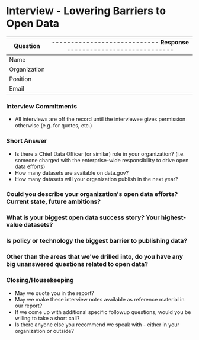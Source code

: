 # Interview - Lowering Barriers to Open Data

| Question | ---------------------------- Response ---------------------------- |
| --- | ---|
| Name    |                              |
| Organization |                          |
| Position | |
| Email | |

### Interview Commitments
* All interviews are off the record until the interviewee gives permission otherwise (e.g. for quotes, etc.)

### Short Answer
* Is there a Chief Data Officer (or similar) role in your organization? (i.e. someone charged with the enterprise-wide responsibility to drive open data efforts)
* How many datasets are available on data.gov?
* How many datasets will your organization publish in the next year?

### Could you describe your organization's open data efforts? Current state, future ambitions?

### What is your biggest open data success story? Your highest-value datasets?

### Is policy or technology the biggest barrier to publishing data?

### Other than the areas that we've drilled into, do you have any big unanswered questions related to open data?

### Closing/Housekeeping
* May we quote you in the report?
* May we make these interview notes available as reference material in our report?
* If we come up with additional specific followup questions, would you be willing to take a short call?
* Is there anyone else you recommend we speak with - either in your organization or outside?
